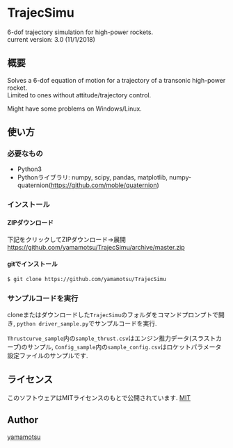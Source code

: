 # TrajecSimu

6-dof trajectory simulation for high-power rockets.  
current version: 3.0 (11/1/2018)

## 概要
Solves a 6-dof equation of motion for a trajectory of a transonic high-power rocket.  
Limited to ones without attitude/trajectory control.

Might have some problems on Windows/Linux.

## 使い方

### 必要なもの
- Python3
- Pythonライブラリ: numpy, scipy, pandas, matplotlib, numpy-quaternion(https://github.com/moble/quaternion)

### インストール

#### ZIPダウンロード
下記をクリックしてZIPダウンロード→展開
https://github.com/yamamotsu/TrajecSimu/archive/master.zip

#### gitでインストール
```sh
$ git clone https://github.com/yamamotsu/TrajecSimu
```

### サンプルコードを実行
cloneまたはダウンロードした`TrajecSimu`のフォルダをコマンドプロンプトで開き,
`python driver_sample.py`でサンプルコードを実行.

`Thrustcurve_sample`内の`sample_thrust.csv`はエンジン推力データ(スラストカーブ)のサンプル,
`Config_sample`内の`sample_config.csv`はロケットパラメータ設定ファイルのサンプルです.

## ライセンス

このソフトウェアはMITライセンスのもとで公開されています.
[MIT](https://github.com/yamamotsu/TrajecSimu/LICENSE)

## Author

[yamamotsu](https://github.com/yamamotsu)
